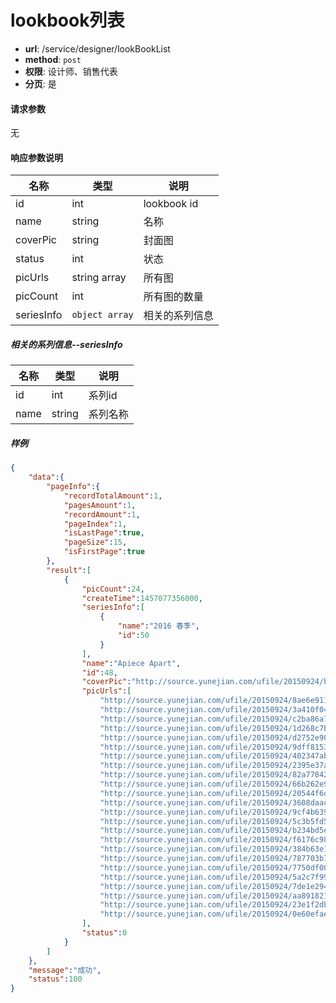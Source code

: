 lookbook列表
=======

- **url**: /service/designer/lookBookList
- **method**: `post`
- **权限**: 设计师、销售代表
- **分页**: 是

#### 请求参数

无

#### 响应参数说明

|    名称    |      类型      |      说明      |
|------------|----------------|----------------|
| id         | int            | lookbook id    |
| name       | string         | 名称           |
| coverPic   | string         | 封面图         |
| status     | int            | 状态           |
| picUrls    | string array   | 所有图         |
| picCount   | int            | 所有图的数量   |
| seriesInfo | `object array` | 相关的系列信息 |

##### 相关的系列信息--seriesInfo

| 名称 |  类型  |   说明   |
|------|--------|----------|
| id   | int    | 系列id   |
| name | string | 系列名称 |

##### 样例

```json
{
    "data":{
        "pageInfo":{
            "recordTotalAmount":1,
            "pagesAmount":1,
            "recordAmount":1,
            "pageIndex":1,
            "isLastPage":true,
            "pageSize":15,
            "isFirstPage":true
        },
        "result":[
            {
                "picCount":24,
                "createTime":1457077356000,
                "seriesInfo":[
                    {
                        "name":"2016 春季",
                        "id":50
                    }
                ],
                "name":"Apiece Apart",
                "id":48,
                "coverPic":"http://source.yunejian.com/ufile/20150924/b2770120e5c942b4b69eeecde713d56d",
                "picUrls":[
                    "http://source.yunejian.com/ufile/20150924/8ae6e91135514b569c1f0a8012f957bd",
                    "http://source.yunejian.com/ufile/20150924/3a410f0403024e96b6dd37a67ac1745b",
                    "http://source.yunejian.com/ufile/20150924/c2ba86a72daa4201a44dcefc09d20ea8",
                    "http://source.yunejian.com/ufile/20150924/1d268c7b70d948ca8df1dbe3d1ad340d",
                    "http://source.yunejian.com/ufile/20150924/d2752e9080cb4f0eb60c74dfa4494ff9",
                    "http://source.yunejian.com/ufile/20150924/9dff8153a122496787942441544f2699",
                    "http://source.yunejian.com/ufile/20150924/402347abedba4e418ac2e5963bf988d5",
                    "http://source.yunejian.com/ufile/20150924/2395e37afb8c4a8586e1ac759e7f03b5",
                    "http://source.yunejian.com/ufile/20150924/82a778427b204050b99c9c3ecdac704b",
                    "http://source.yunejian.com/ufile/20150924/66b262e977f044adae142cdd02318955",
                    "http://source.yunejian.com/ufile/20150924/20544f6d79ef4d34a065ef75269b81ac",
                    "http://source.yunejian.com/ufile/20150924/3608daacf4c74383b77176b1cd2a84aa",
                    "http://source.yunejian.com/ufile/20150924/9cf4b639057046d28ab0ff578acbd696",
                    "http://source.yunejian.com/ufile/20150924/5c3b5fd53d9849ec8d70865b72a6bf78",
                    "http://source.yunejian.com/ufile/20150924/b234bd5edd1f418899098475dbbb9285",
                    "http://source.yunejian.com/ufile/20150924/f6176c9851c448a4bd1fe3280db1ec23",
                    "http://source.yunejian.com/ufile/20150924/384b63e1ca85408d9d243bd4fd24099d",
                    "http://source.yunejian.com/ufile/20150924/787703b7b79b43f48e1b268c4147f794",
                    "http://source.yunejian.com/ufile/20150924/7750df0028184a9da36f8f8b15566b82",
                    "http://source.yunejian.com/ufile/20150924/5a2c7f99ba544bc9823b39b7ab72b657",
                    "http://source.yunejian.com/ufile/20150924/7de1e29451ad4a16a591ab861f8ba0de",
                    "http://source.yunejian.com/ufile/20150924/aa891821dfe044d391f967aeaabd39fc",
                    "http://source.yunejian.com/ufile/20150924/23e1f2db735b415fac555a4ed9afe15b",
                    "http://source.yunejian.com/ufile/20150924/0e60efaee64b45f08954339dfd736225"
                ],
                "status":0
            }
        ]
    },
    "message":"成功",
    "status":100
}
```